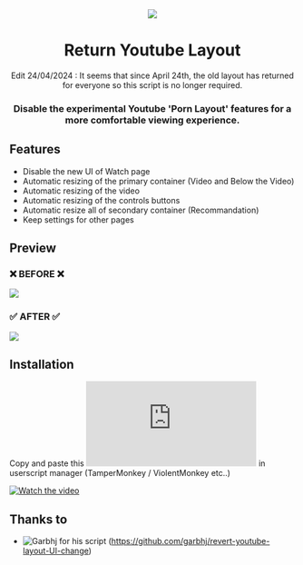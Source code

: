 <div align="center">
  <sub>
    <img src='https://github.com/rztprog/return-youtube-layout/assets/45171753/5a126c82-b8e1-41f8-9eab-d071af92f567'>
  </sub>
  <h1>Return Youtube Layout</h1>
  Edit 24/04/2024 : It seems that since April 24th, the old layout has returned for everyone so this script is no longer required.
</div>

<h3 align="center">
  Disable the experimental Youtube 'Porn Layout' features for a more comfortable viewing experience.
</h3>

## Features
  - Disable the new UI of Watch page
  - Automatic resizing of the primary container (Video and Below the Video)
  - Automatic resizing of the video
  - Automatic resizing of the controls buttons
  - Automatic resize all of secondary container (Recommandation)
  - Keep settings for other pages

## Preview
<h3> ❌ BEFORE ❌ </h3>
<img src="https://github.com/rztprog/return-youtube-layout/assets/45171753/070a86d7-4b47-42d7-86b5-e4ffea2258a7">

<h3> ✅ AFTER ✅ </h3>
<img src="https://github.com/rztprog/return-youtube-layout/assets/45171753/2c2bbc03-59b4-4a1c-b726-ceb47e902d09">

## Installation

Copy and paste this ![script](https://github.com/rztprog/return-youtube-layout/blob/main/return-youtube-layout.js) in userscript manager (TamperMonkey / ViolentMonkey etc..)

[![Watch the video](https://img.youtube.com/vi/sqj48A4AXy0/default.jpg)](https://www.youtube.com/watch?v=sqj48A4AXy0)

## Thanks to
- ![Garbhj](https://github.com/garbhj) for his script (https://github.com/garbhj/revert-youtube-layout-UI-change)
